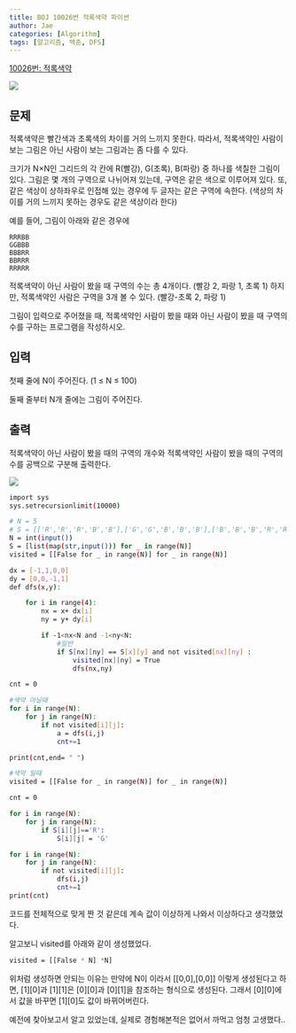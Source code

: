 ```yaml
---
title: BOJ 10026번 적록색약 파이썬
author: Jae
categories: [Algorithm]
tags: [알고리즘, 백준, DFS]
---
```


[10026번: 적록색약](https://www.acmicpc.net/problem/10026)

![](https://images.velog.io/images/a87380/post/4dbe7807-7201-4a3f-beac-c6d2dbf03a48/image.png)

## 문제

적록색약은 빨간색과 초록색의 차이를 거의 느끼지 못한다. 따라서, 적록색약인 사람이 보는 그림은 아닌 사람이 보는 그림과는 좀 다를 수 있다.

크기가 N×N인 그리드의 각 칸에 R(빨강), G(초록), B(파랑) 중 하나를 색칠한 그림이 있다. 그림은 몇 개의 구역으로 나뉘어져 있는데, 구역은 같은 색으로 이루어져 있다. 또, 같은 색상이 상하좌우로 인접해 있는 경우에 두 글자는 같은 구역에 속한다. (색상의 차이를 거의 느끼지 못하는 경우도 같은 색상이라 한다)

예를 들어, 그림이 아래와 같은 경우에

```
RRRBB
GGBBB
BBBRR
BBRRR
RRRRR
```

적록색약이 아닌 사람이 봤을 때 구역의 수는 총 4개이다. (빨강 2, 파랑 1, 초록 1) 하지만, 적록색약인 사람은 구역을 3개 볼 수 있다. (빨강-초록 2, 파랑 1)

그림이 입력으로 주어졌을 때, 적록색약인 사람이 봤을 때와 아닌 사람이 봤을 때 구역의 수를 구하는 프로그램을 작성하시오.

## 입력

첫째 줄에 N이 주어진다. (1 ≤ N ≤ 100)

둘째 줄부터 N개 줄에는 그림이 주어진다.

## 출력

적록색약이 아닌 사람이 봤을 때의 구역의 개수와 적록색약인 사람이 봤을 때의 구역의 수를 공백으로 구분해 출력한다.

![](https://images.velog.io/images/a87380/post/54e05bad-2345-4232-a264-ef038a4a60e5/image.png)

```bash
import sys
sys.setrecursionlimit(10000)

# N = 5
# S = [['R','R','R','B','B'],['G','G','B','B','B'],['B','B','B','R','R'],['B','B','R','R','R'],['R','R','R','R','R']]
N = int(input())
S = [list(map(str,input())) for _ in range(N)]
visited = [[False for _ in range(N)] for _ in range(N)]

dx = [-1,1,0,0]
dy = [0,0,-1,1]
def dfs(x,y):

    for i in range(4):
        nx = x+ dx[i]
        ny = y+ dy[i]

        if -1<nx<N and -1<ny<N:
            #일반
            if S[nx][ny] == S[x][y] and not visited[nx][ny] :
                visited[nx][ny] = True
                dfs(nx,ny)

cnt = 0

#색약 아닐때
for i in range(N):
    for j in range(N):
        if not visited[i][j]:
            a = dfs(i,j)
            cnt+=1

print(cnt,end= " ")

#색약 일때
visited = [[False for _ in range(N)] for _ in range(N)]

cnt = 0

for i in range(N):
    for j in range(N):
        if S[i][j]=='R':
            S[i][j] = 'G'

for i in range(N):
    for j in range(N):
        if not visited[i][j]:
            dfs(i,j)
            cnt+=1
print(cnt)
```

코드를 전체적으로 맞게 짠 것 같은데 계속 값이 이상하게 나와서 이상하다고 생각했었다.

알고보니 visited를 아래와 같이 생성했었다.

```bash
visited = [[False * N] *N]
```

위처럼 생성하면 안되는 이유는 만약에 N이 이라서 [[0,0],[0,0]] 이렇게 생성된다고 하면, [1][0]과 [1][1]은 [0][0]과 [0][1]을 참조하는 형식으로 생성된다. 그래서 [0][0]에서 값을 바꾸면 [1][0]도 값이 바뀌어버린다.

예전에 찾아보고서 알고 있었는데, 실제로 경험해본적은 없어서 까먹고 엄청 고생했다..
